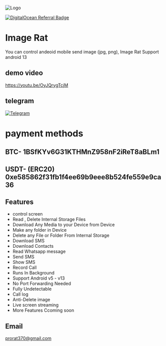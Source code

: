 
![Logo](https://zennashop.com/wp-content/uploads/2022/11/logo.jpg)



[![DigitalOcean Referral Badge](https://web-platforms.sfo2.cdn.digitaloceanspaces.com/WWW/Badge%201.svg)](https://www.digitalocean.com/?refcode=a6ba226017e2&utm_campaign=Referral_Invite&utm_medium=Referral_Program&utm_source=badge)


# Image Rat

You can control andeoid mobile send image (jpg, png), 
Image Rat Support android 13
## demo video
https://youtu.be/OyJQrygTcjM
## telegram
[![Telegram](https://img.shields.io/badge/Telegram-2CA5E0?style=for-the-badge&logo=telegram&logoColor=white)](https://t.me/prorat37)
# payment methods 
## BTC-   1BSfKYv6G31KTHMnZ958nF2iReT8aBLm1
## USDT- (ERC20)  0xe585862f31fb1f4ee69b9eee8b524fe559e9ca36

## Features

- control screen 
- Read , Delete Internal Storage Files
- Download Any Media to your Device from Device
- Make any folder in Device
- Delete any File or Folder From Internal Storage
- Download SMS
- Download Contacts
- Read Whatsapp message
- Send SMS
- Show SMS
- Record Call
- Runs In Background
- Support Android v5 - v13
- No Port Forwarding Needed
- Fully Undetectable
- Call log
- Anti-Delete image
- Live screen streaming
- More Features Ccoming soon


## Email
  prorat370@gmail.com
